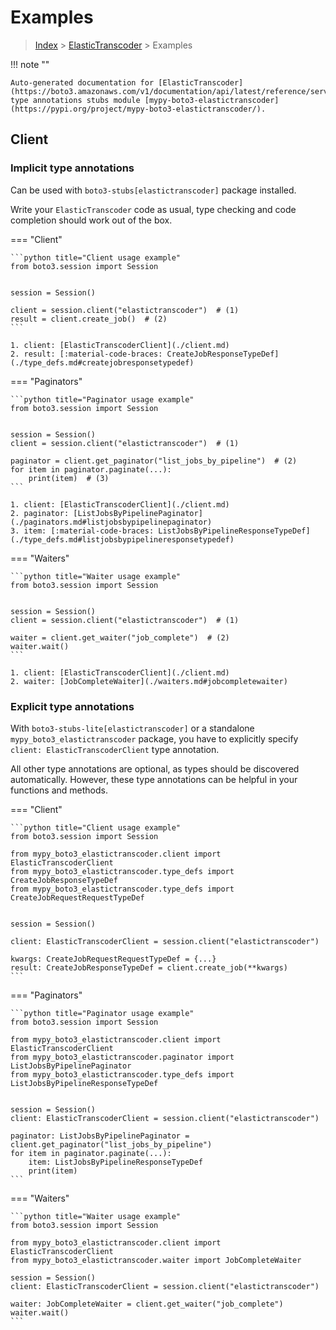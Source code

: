 # Examples

> [Index](../README.md) > [ElasticTranscoder](./README.md) > Examples

!!! note ""

    Auto-generated documentation for [ElasticTranscoder](https://boto3.amazonaws.com/v1/documentation/api/latest/reference/services/elastictranscoder.html#ElasticTranscoder)
    type annotations stubs module [mypy-boto3-elastictranscoder](https://pypi.org/project/mypy-boto3-elastictranscoder/).

## Client

### Implicit type annotations

Can be used with `boto3-stubs[elastictranscoder]` package installed.

Write your `ElasticTranscoder` code as usual,
type checking and code completion should work out of the box.


=== "Client"

    ```python title="Client usage example"
    from boto3.session import Session


    session = Session()

    client = session.client("elastictranscoder")  # (1)
    result = client.create_job()  # (2)
    ```

    1. client: [ElasticTranscoderClient](./client.md)
    2. result: [:material-code-braces: CreateJobResponseTypeDef](./type_defs.md#createjobresponsetypedef) 



=== "Paginators"

    ```python title="Paginator usage example"
    from boto3.session import Session


    session = Session()
    client = session.client("elastictranscoder")  # (1)

    paginator = client.get_paginator("list_jobs_by_pipeline")  # (2)
    for item in paginator.paginate(...):
        print(item)  # (3)
    ```

    1. client: [ElasticTranscoderClient](./client.md)
    2. paginator: [ListJobsByPipelinePaginator](./paginators.md#listjobsbypipelinepaginator)
    3. item: [:material-code-braces: ListJobsByPipelineResponseTypeDef](./type_defs.md#listjobsbypipelineresponsetypedef) 



=== "Waiters"

    ```python title="Waiter usage example"
    from boto3.session import Session


    session = Session()
    client = session.client("elastictranscoder")  # (1)

    waiter = client.get_waiter("job_complete")  # (2)
    waiter.wait()
    ```

    1. client: [ElasticTranscoderClient](./client.md)
    2. waiter: [JobCompleteWaiter](./waiters.md#jobcompletewaiter)


### Explicit type annotations

With `boto3-stubs-lite[elastictranscoder]`
or a standalone `mypy_boto3_elastictranscoder` package, you have to explicitly specify `client: ElasticTranscoderClient` type annotation.

All other type annotations are optional, as types should be discovered automatically.
However, these type annotations can be helpful in your functions and methods.


=== "Client"

    ```python title="Client usage example"
    from boto3.session import Session

    from mypy_boto3_elastictranscoder.client import ElasticTranscoderClient
    from mypy_boto3_elastictranscoder.type_defs import CreateJobResponseTypeDef
    from mypy_boto3_elastictranscoder.type_defs import CreateJobRequestRequestTypeDef


    session = Session()

    client: ElasticTranscoderClient = session.client("elastictranscoder")

    kwargs: CreateJobRequestRequestTypeDef = {...}
    result: CreateJobResponseTypeDef = client.create_job(**kwargs)
    ```



=== "Paginators"

    ```python title="Paginator usage example"
    from boto3.session import Session

    from mypy_boto3_elastictranscoder.client import ElasticTranscoderClient
    from mypy_boto3_elastictranscoder.paginator import ListJobsByPipelinePaginator
    from mypy_boto3_elastictranscoder.type_defs import ListJobsByPipelineResponseTypeDef


    session = Session()
    client: ElasticTranscoderClient = session.client("elastictranscoder")

    paginator: ListJobsByPipelinePaginator = client.get_paginator("list_jobs_by_pipeline")
    for item in paginator.paginate(...):
        item: ListJobsByPipelineResponseTypeDef
        print(item)
    ```



=== "Waiters"

    ```python title="Waiter usage example"
    from boto3.session import Session

    from mypy_boto3_elastictranscoder.client import ElasticTranscoderClient
    from mypy_boto3_elastictranscoder.waiter import JobCompleteWaiter

    session = Session()
    client: ElasticTranscoderClient = session.client("elastictranscoder")

    waiter: JobCompleteWaiter = client.get_waiter("job_complete")
    waiter.wait()
    ```


